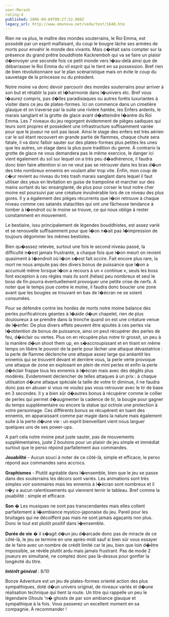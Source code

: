 ```yaml
---
user:Morash
rating:4
published: 2006-09-04T00:27:52.000Z
legacy_url: http://www.emunova.net/veda/test/1648.htm
---
```

Rien ne va plus, le maître des mondes souterrains, le Roi Emma, est possédé par un esprit malfaisant, du coup le bougre lâche ses armées de morts pour envahir le monde des vivants. Mais c�était sans compter sur la présence du grand prêtre bouddhiste Kackremboh qui va se faire un plaisir d�envoyer une seconde fois ce petit monde vers l�au-delà ainsi que de débarrasser le Roi Emma du vil esprit qui le tient en sa possession. Bref rien de bien révolutionnaire sur le plan scénaristique mais on évite le coup du sauvetage de la princesse ou du président.  

  

Notre moine va donc devoir parcourir des mondes souterrains pour arriver à son but et rétablir la paix et l�harmonie dans l�univers etc. Bref vous l�aurez compris, pas d�îles paradisiaques ou autres forêts luxuriantes à visiter dans ce jeu de plates-formes. Ici on commence dans un cimetière glauque et on traverse par la suite une rivière hantée, les Enfers ardents, le marais sanglant et la grotte de glace avant d�atteindre l�antre du Roi Emma. Les 7 niveaux du jeu regorgent évidemment de pièges sadiques qui leurs sont propres et possèdent une infrastructure suffisamment variée pour que le joueur ne soit pas lassé. Ainsi le stage des enfers est très aérien car le sol étant recouvert en grande partie de flammes, chaque chute sera fatale, il va donc falloir sauter sur des plates-formes plus petites les unes que les autres, un stage dans la plus pure tradition du genre. À contrario la grotte de glace ne vous demandera pas le même exercice, le danger ici vient également du sol sur lequel on a très peu d�adhérence, il faudra donc bien faire attention si on ne veut pas se retrouver dans les bras d�un des très nombreux ennemis en voulant aller trop vite. Enfin, mon coup de c�ur revient au niveau du très trash marais sanglant dans lequel il faut utiliser des yeux en lévitation en guise de trampoline et marcher sur des mains sortant du lac ensanglanté, de plus pour corser le tout notre cher moine est poursuivi par une créature invulnérable lors de ce niveau des plus gores. Il y a également des pièges récurrents que l�on retrouve à chaque niveau comme ces satanés stalactites qui ont une fâcheuse tendance à tomber à l�endroit où le moine se trouve, ce qui nous oblige à rester constamment en mouvement.  

Le bestiaire, issu principalement de légendes bouddhistes, est assez varié et se renouvelle suffisamment pour que l�on n�ait pas l�impression de toujours dégommer les mêmes bestioles.  

Bien qu�assez relevée, surtout une fois le second niveau passé, la difficulté n�est jamais frustrante, a chaque fois que l�on meurt on revient quasiment à l�endroit où l�on s�est fait occire. Fait encore plus rare, la mort ne nous ampute pas des divers bonus de puissance que l�on a accumulé même lorsque l�on a recours à un « continue », seuls les boss font exception à ces règles mais ils sont (hélas) peu nombreux et seul le boss de fin pourra éventuellement provoquer une petite crise de nerfs. A noter que le temps joue contre le moine, il faudra donc boucler une zone avant que les bougies se trouvant en bas de l�écran ne se soient consumées.  

  

Pour se défendre contre les hordes de morts notre moine balance des perles purificatrices géantes à l�aide d�un chapelet, rien de plus douloureux à se prendre dans la tronche quand on est une créature venue de l�enfer. De plus divers effets peuvent être ajoutés à ces perles via l�obtention de bonus de puissance, ainsi on peut récupérer des perles de feu, d�éclair ou vertes. Plus on en récupère plus notre tir grossit, un peu à la manière d�un shoot them up, en s�accroupissant et en tirant en même temps on libère le pouvoir de la perle pour lâcher une attaque dévastatrice : la perle de flamme déclenche une attaque assez large qui anéantit les ennemis qui se trouvent devant et derrière vous, la perle verte provoque une attaque de zone en explosant en plein de mini perles et enfin la perle d�éclair frappe tous les ennemis à l�écran mais avec des dégâts plus modérés. Evidemment déclencher de telles attaques à un prix : à chaque utilisation d�une attaque spéciale la taille de votre tir diminue, il ne faudra donc pas en abuser si vous ne voulez pas vous retrouver avec le tir de base en 3 secondes. Il y a bien sûr d�autres bonus à récupérer comme le collier de perles qui permet d�augmenter la cadence de tir, la bougie pour gagner du temps supplémentaire ou encore la statue qui octroie une protection à votre personnage. Ces différents bonus se récupèrent en tuant des ennemis, en apparaissant comme par magie dans la nature mais également suite à la perte d�une vie : un esprit bienveillant vient nous larguer quelques uns de ses power-ups.  

A part cela notre moine peut juste sauter, pas de mouvements supplémentaires, juste 2 boutons pour un plaisir de jeu simple et immédiat surtout que le perso répond parfaitement aux commandes.  

  

  

**Jouabilité** - Aucun souci à noter de ce côté-là, simple et efficace, le perso répond aux commandes sans accrocs.  

**Graphismes** - Plutôt agréable dans l�ensemble, bien que le jeu se passe dans des souterrains les décors sont variés. Les animations sont très simples voir sommaires mais les ennemis à l�écran sont nombreux et il n�y a aucun ralentissements qui viennent ternir le tableau. Bref comme la jouabilité : simple et efficace.  

**Son** � Les musiques ne sont pas transcendantes mais elles collent parfaitement à l�ambiance mystico-japonaise du jeu. Pareil pour les bruitages qui ne décoiffent pas mais ne sont jamais agaçants non plus. Donc le tout est plutôt positif dans l�ensemble.  

**Durée de vie** � il s�agit d�un jeu d�arcade donc pas de miracle de ce côté-là, le jeu se termine en une après-midi sauf si bien sûr vous essayer de le faire avec un nombre de crédit limité car le jeu, bien que loin d�être impossible, se révèle plutôt ardu mais jamais frustrant. Pas de mode 2 joueurs en simultané, ne comptez donc pas là-dessus pour gonfler la longévité du titre.  

  

  

**_Intérêt général_** : 8/10  

  

Bonze Adventure est un jeu de plates-formes orienté action des plus sympathiques, doté d�un univers original, de niveaux variés et d�une réalisation technique qui tient la route. Un titre qui rappelle un peu le légendaire Ghouls 'n� ghosts de par son ambiance glauque et sympathique à la fois. Vous passerez un excellent moment en sa compagnie. À recommander !